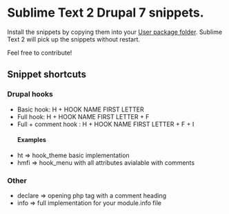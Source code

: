 # Sublime Text 2 Drupal 7 snippets. #

Install the snippets by copying them into your [User package folder](http://docs.sublimetext.info/en/latest/basic_concepts.html#the-user-package). Sublime Text 2 will pick up the snippets without restart.

Feel free to contribute!

## Snippet shortcuts ##

### Drupal hooks ###
* Basic hook: H + HOOK NAME FIRST LETTER
* Full hook:  H + HOOK NAME FIRST LETTER + F
* Full + comment hook : H + HOOK NAME FIRST LETTER + F + I
  #### Examples ####
* ht => hook_theme basic implementation
* hmfi => hook_menu with all attributes avialable with comments

### Other ###
* declare => opening php tag with a comment heading
* info => full implementation for your module.info file

